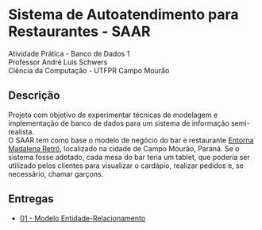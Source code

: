 # Sistema de Autoatendimento para Restaurantes - SAAR

Atividade Prática - Banco de Dados 1<br />
Professor André Luis Schwers<br />
Ciência da Computação - UTFPR Campo Mourão

## Descrição

Projeto com objetivo de experimentar técnicas de modelagem e implementação de banco de dados para um sistema de informação semi-realista.<br />
O SAAR tem como base o modelo de negócio do bar e restaurante [Entorna Madalena Retrô](https://www.instagram.com/entornamadalena/), localizado na cidade de Campo Mourão, Paraná. Se o sistema fosse adotado, cada mesa do bar teria um tablet, que poderia ser utilizado pelos clientes para visualizar o cardápio, realizar pedidos e, se necessário, chamar garçons.

## Entregas

* [01 - Modelo Entidade-Relacionamento](https://github.com/gabsereniski/BD1-SAAR/blob/main/Modelo%20Entidade-Relacionamento.pdf)
